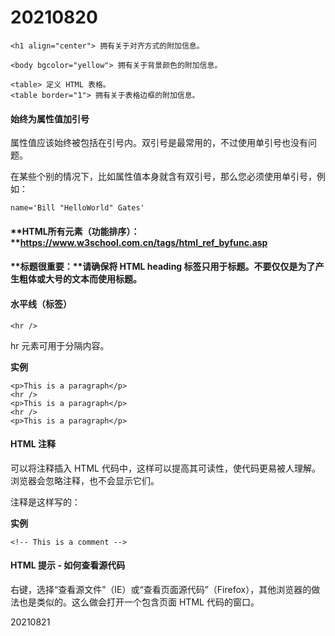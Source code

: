 # 20210820



```
<h1 align="center"> 拥有关于对齐方式的附加信息。
```

```
<body bgcolor="yellow"> 拥有关于背景颜色的附加信息。
```

```
<table> 定义 HTML 表格。
<table border="1"> 拥有关于表格边框的附加信息。
```



#### 始终为属性值加引号

属性值应该始终被包括在引号内。双引号是最常用的，不过使用单引号也没有问题。

在某些个别的情况下，比如属性值本身就含有双引号，那么您必须使用单引号，例如：

```
name='Bill "HelloWorld" Gates'
```



#### **HTML所有元素（功能排序）：**https://www.w3school.com.cn/tags/html_ref_byfunc.asp



#### **标题很重要：**请确保将 HTML heading 标签只用于标题。不要仅仅是为了产生粗体或大号的文本而使用标题。



#### 水平线（标签）

```
<hr />
```

hr 元素可用于分隔内容。

**实例**

```
<p>This is a paragraph</p>
<hr />
<p>This is a paragraph</p>
<hr />
<p>This is a paragraph</p>
```



#### HTML 注释

可以将注释插入 HTML 代码中，这样可以提高其可读性，使代码更易被人理解。浏览器会忽略注释，也不会显示它们。

注释是这样写的：

**实例**

```
<!-- This is a comment -->
```



#### HTML 提示 - 如何查看源代码

右键，选择“查看源文件”（IE）或“查看页面源代码”（Firefox），其他浏览器的做法也是类似的。这么做会打开一个包含页面 HTML 代码的窗口。

20210821